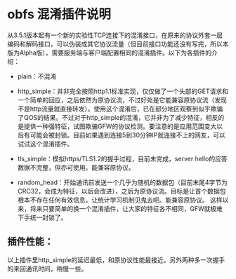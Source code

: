 # obfs 混淆插件说明 #

从3.5.1版本起有一个新的实验性TCP连接下的混淆接口，在原来的协议外套一层编码和解码接口，可以伪装成其它协议流量（但目前接口功能还没有写完，所以本版为Alpha版），需要服务端与客户端配置相同的混淆插件。以下为各插件的介绍：

* plain：不混淆

* http_simple：并非完全按照http1.1标准实现，仅仅做了一个头部的GET请求和一个简单的回应，之后依然为原协议流，不过好处是它能兼容原协议流（发现不是http流量就直接转发）。使用这个混淆后，已在部分地区观察到似乎欺骗了QOS的结果。不过对于http_simple的混淆，它并非为了减少特征，相反的是提供一种强特征，试图欺骗GFW的协议检测。要注意的是应用范围变大以后有可能会被封锁。目前如果遇到连接5到30分钟IP就连接不上的网友，可以试试这个混淆插件。

* tls_simple：模拟https/TLS1.2的握手过程，目前未完成，server hello的应答数据不完整，但亦可使用。能兼容原协议。

* random_head：开始通讯前发送一个几乎为随机的数据包（目前末尾4字节为CRC32，会成为特征，以后会改进），之后为原协议流。目标是让首个数据包根本不存在任何有效信息，让统计学习机制见鬼去吧。能兼容原协议。
这样以来，将来只要简单的换一个混淆插件，让大家的特征各不相同，GFW就极难下手统一封锁了。

插件性能：
-----------

以上插件里http_simple的延迟最低，和原协议性能最接近。另外两种多一次握手的来回通讯时间，稍慢一些。

